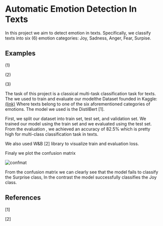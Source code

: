 # Automatic Emotion Detection In Texts
In this project we aim to detect emotion in texts. Specifically, we classify texts into six (6) emotion categories: Joy, Sadness, Anger, Fear, Surpise.



## Examples
(1)

(2)

(3)

The task of this project is a classical multi-task classification task for texts. The we used to train and evaluate our modelthe Dataset founded in Kaggle: [(link)](https://www.kaggle.com/datasets/praveengovi/emotions-dataset-for-nlp) Where texts belong to one of the six aforementioned categories of emotions. The model we used is the DistilBert [1]. 

First, we split our dataset into train set, test set, and validation set. We trained our model using the train set and we evaluated using the test set. 
From the evaluation , we achieved an accuracy of 82.5% which is pretty high for multi-class classification task in texts.

We also used W&B [2] library to visualize train and evaluation loss.





Finaly we plot the confusion matrix

![confmat](https://user-images.githubusercontent.com/46052843/174452917-cf85c478-0582-4a38-b6de-9445227ade04.png)

From the confusion matrix we can clearly see that the model fails to classify the Surprise class,
In the contrast the model successfully classifies the Joy class.

## References

[1]

[2]
